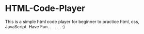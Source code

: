 # HTML-Code-Player
This is a simple html code player for beginner to practice html, css, JavaScript. Have Fun. . . . . .  :)
